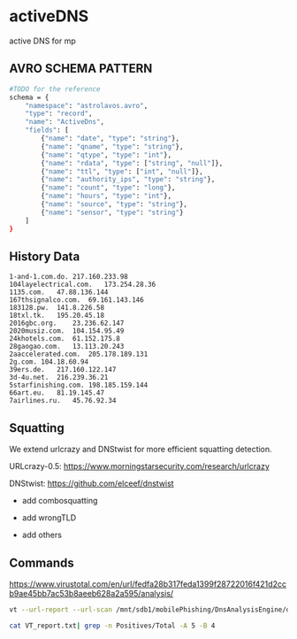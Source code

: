 # activeDNS
active DNS for mp


## AVRO SCHEMA PATTERN

```bash
#TODO for the reference
schema = {
    "namespace": "astrolavos.avro",
    "type": "record",
    "name": "ActiveDns",
    "fields": [
        {"name": "date", "type": "string"},
        {"name": "qname", "type": "string"},
        {"name": "qtype", "type": "int"},
        {"name": "rdata", "type": ["string", "null"]},
        {"name": "ttl", "type": ["int", "null"]},
        {"name": "authority_ips", "type": "string"},
        {"name": "count", "type": "long"},
        {"name": "hours", "type": "int"},
        {"name": "source", "type": "string"},
        {"name": "sensor", "type": "string"}
    ]
}
```

## History Data

```
1-and-1.com.do.	217.160.233.98
104layelectrical.com.	173.254.28.36
1135.com.	47.88.136.144
167thsignalco.com.	69.161.143.146
183128.pw.	141.8.226.58
18txl.tk.	195.20.45.18
2016gbc.org.	23.236.62.147
2020musiz.com.	104.154.95.49
24khotels.com.	61.152.175.8
28gaogao.com.	13.113.20.243
2aaccelerated.com.	205.178.189.131
2g.com.	104.18.60.94
39ers.de.	217.160.122.147
3d-4u.net.	216.239.36.21
5starfinishing.com.	198.185.159.144
66art.eu.	81.19.145.47
7airlines.ru.	45.76.92.34
```

## Squatting

We extend urlcrazy and DNStwist for more efficient squatting detection.

URLcrazy-0.5:  https://www.morningstarsecurity.com/research/urlcrazy

DNStwist: https://github.com/elceef/dnstwist

+ add combosquatting

+ add wrongTLD

+ add others

## Commands 

https://www.virustotal.com/en/url/fedfa28b317feda1399f28722016f421d2ccb9ae45bb7ac53b8aeeb628a2a595/analysis/

```bash
vt --url-report --url-scan /mnt/sdb1/mobilePhishing/DnsAnalysisEngine/dnsResovle/URL.txt

cat VT_report.txt| grep -n Positives/Total -A 5 -B 4
```